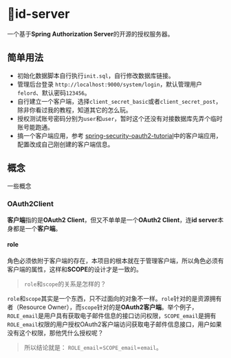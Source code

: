 # 🚀id-server

一个基于**Spring Authorization Server**的开源的授权服务器。


## 简单用法

- 初始化数据脚本自行执行`init.sql`，自行修改数据库链接。
- 管理后台登录 `http://localhost:9000/system/login`，默认管理用户`felord`、默认密码`123456`。
- 自行建立一个客户端，选择`client_secret_basic`或者`client_secret_post`，除非你看过我的教程，知道其它的怎么玩。
- 授权测试账号密码分别为`user`和`user`，暂时这个还没有对接数据库先弄个临时账号能跑通。
- 搞一个客户端应用，参考 [spring-security-oauth2-tutorial](https://gitee.com/felord/spring-security-oauth2-tutorial)中的客户端应用，配置改成自己刚创建的客户端信息。

## 概念
一些概念
### OAuth2Client 

**客户端**指的是**OAuth2 Client**，但又不单单是一个**OAuth2 Client**，连**id server**本身都是一个**客户端**。
#### role

角色必须依附于客户端的存在，本项目的根本就在于管理客户端，所以角色必须有客户端的属性，这样和**SCOPE**的设计才是一致的。

> `role`和`scope`的关系是怎样的？

`role`和`scope`其实是一个东西，只不过面向的对象不一样。`role`针对的是资源拥有者（Resource Owner），而`scope`针对的是**OAuth2客户端**。举个例子，`ROLE_email`是用户具有获取电子邮件信息的接口访问权限，`SCOPE_email`是拥有`ROLE_email`权限的用户授权OAuth2客户端访问获取电子邮件信息接口，用户如果没有这个权限，那他凭什么授权呢？
> 所以结论就是： `ROLE_email`=`SCOPE_email`=`email`。

